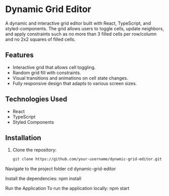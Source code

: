 # Dynamic Grid Editor

A dynamic and interactive grid editor built with React, TypeScript, and styled-components. The grid allows users to toggle cells, update neighbors, and apply constraints such as no more than 3 filled cells per row/column and no 2x2 squares of filled cells.

## Features
- Interactive grid that allows cell toggling.
- Random grid fill with constraints.
- Visual transitions and animations on cell state changes.
- Fully responsive design that adapts to various screen sizes.

## Technologies Used
- React
- TypeScript
- Styled Components

## Installation

1. Clone the repository:
   ```bash
   git clone https://github.com/your-username/dynamic-grid-editor.git

Navigate to the project folder
cd dynamic-grid-editor

Install the dependencies:
npm install

Run the Application
To run the application locally:
npm start
